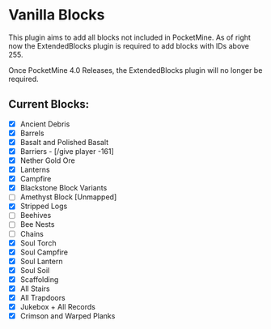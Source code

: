 # Vanilla Blocks
This plugin aims to add all blocks not included in PocketMine.
As of right now the ExtendedBlocks plugin is required to add blocks with IDs above 255.

Once PocketMine 4.0 Releases, the ExtendedBlocks plugin will no longer be
required.

## Current Blocks:

- [X] Ancient Debris
- [X] Barrels
- [X] Basalt and Polished Basalt
- [X] Barriers - [/give player -161]
- [X] Nether Gold Ore  
- [X] Lanterns
- [X] Campfire
- [X] Blackstone Block Variants
- [ ] Amethyst Block [Unmapped]
- [X] Stripped Logs
- [ ] Beehives
- [ ] Bee Nests
- [ ] Chains
- [X] Soul Torch
- [X] Soul Campfire
- [X] Soul Lantern
- [X] Soul Soil  
- [X] Scaffolding
- [X] All Stairs
- [X] All Trapdoors
- [X] Jukebox + All Records
- [X] Crimson and Warped Planks
